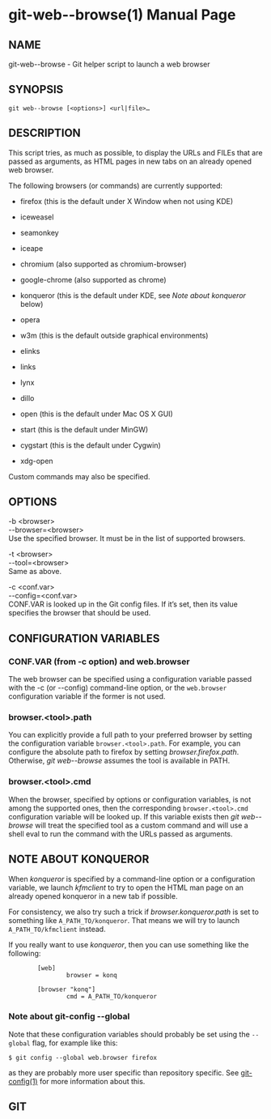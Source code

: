 # git-web--browse(1) Manual Page

## NAME

git-web--browse - Git helper script to launch a web browser

## SYNOPSIS

    git web--browse [<options>] <url|file>…​

## DESCRIPTION

This script tries, as much as possible, to display the URLs and FILEs that are passed as arguments, as HTML pages in new tabs on an already opened web browser.

The following browsers (or commands) are currently supported:

- firefox (this is the default under X Window when not using KDE)

- iceweasel

- seamonkey

- iceape

- chromium (also supported as chromium-browser)

- google-chrome (also supported as chrome)

- konqueror (this is the default under KDE, see _Note about konqueror_ below)

- opera

- w3m (this is the default outside graphical environments)

- elinks

- links

- lynx

- dillo

- open (this is the default under Mac OS X GUI)

- start (this is the default under MinGW)

- cygstart (this is the default under Cygwin)

- xdg-open

Custom commands may also be specified.

## OPTIONS

-b &lt;browser&gt;  
--browser=&lt;browser&gt;  
Use the specified browser. It must be in the list of supported browsers.

-t &lt;browser&gt;  
--tool=&lt;browser&gt;  
Same as above.

-c &lt;conf.var&gt;  
--config=&lt;conf.var&gt;  
CONF.VAR is looked up in the Git config files. If it’s set, then its value specifies the browser that should be used.

## CONFIGURATION VARIABLES

### CONF.VAR (from -c option) and web.browser

The web browser can be specified using a configuration variable passed with the -c (or --config) command-line option, or the `web.browser` configuration variable if the former is not used.

### browser.&lt;tool&gt;.path

You can explicitly provide a full path to your preferred browser by setting the configuration variable `browser.<tool>.path`. For example, you can configure the absolute path to firefox by setting _browser.firefox.path_. Otherwise, _git web--browse_ assumes the tool is available in PATH.

### browser.&lt;tool&gt;.cmd

When the browser, specified by options or configuration variables, is not among the supported ones, then the corresponding `browser.<tool>.cmd` configuration variable will be looked up. If this variable exists then _git web--browse_ will treat the specified tool as a custom command and will use a shell eval to run the command with the URLs passed as arguments.

## NOTE ABOUT KONQUEROR

When _konqueror_ is specified by a command-line option or a configuration variable, we launch _kfmclient_ to try to open the HTML man page on an already opened konqueror in a new tab if possible.

For consistency, we also try such a trick if _browser.konqueror.path_ is set to something like `A_PATH_TO/konqueror`. That means we will try to launch `A_PATH_TO/kfmclient` instead.

If you really want to use _konqueror_, then you can use something like the following:

            [web]
                    browser = konq

            [browser "konq"]
                    cmd = A_PATH_TO/konqueror

### Note about git-config --global

Note that these configuration variables should probably be set using the `--global` flag, for example like this:

    $ git config --global web.browser firefox

as they are probably more user specific than repository specific. See [git-config(1)](git-config.html) for more information about this.

## GIT
